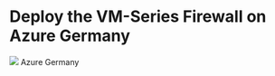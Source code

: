 # Deploy the VM-Series Firewall on Azure Germany


[<img src="http://azuredeploy.net/deploybutton.png"/>](https://portal.microsoftazure.de/#create/Microsoft.Template/uri/https%3A%2F%2Fraw.githubusercontent.com%2Ftejaswinisuryaprakash%2Fsimplevm%2Fmaster%2Fazuredeploy.json) Azure Germany






